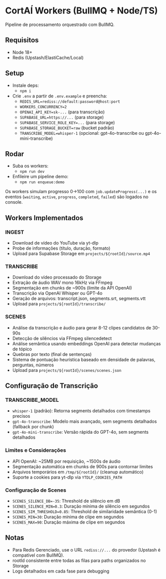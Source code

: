 # CortAÍ Workers (BullMQ + Node/TS)

Pipeline de processamento orquestrado com BullMQ.

## Requisitos
- Node 18+
- Redis (Upstash/ElastiCache/Local)

## Setup
- Instale deps:
  - `npm i`
- Crie `.env` a partir de `.env.example` e preencha:
  - `REDIS_URL=rediss://default:password@host:port`
  - `WORKERS_CONCURRENCY=2`
  - `OPENAI_API_KEY=sk-...` (para transcrição)
  - `SUPABASE_URL=https://...` (para storage)
  - `SUPABASE_SERVICE_ROLE_KEY=...` (para storage)
  - `SUPABASE_STORAGE_BUCKET=raw` (bucket padrão)
  - `TRANSCRIBE_MODEL=whisper-1` (opcional: gpt-4o-transcribe ou gpt-4o-mini-transcribe)

## Rodar
- Suba os workers:
  - `npm run dev`
- Enfileire um pipeline demo:
  - `npm run enqueue:demo`

Os workers simulam progresso 0→100 com `job.updateProgress(...)` e os eventos (`waiting`, `active`, `progress`, `completed`, `failed`) são logados no console.

## Workers Implementados

### INGEST
- Download de vídeo do YouTube via yt-dlp
- Probe de informações (título, duração, formato)
- Upload para Supabase Storage em `projects/${rootId}/source.mp4`

### TRANSCRIBE
- Download do vídeo processado do Storage
- Extração de áudio WAV mono 16kHz via FFmpeg
- Segmentação em chunks de ~900s (limite da API OpenAI)
- Transcrição via OpenAI Whisper ou GPT-4o
- Geração de arquivos: transcript.json, segments.srt, segments.vtt
- Upload para `projects/${rootId}/transcribe/`

### SCENES
- Análise da transcrição e áudio para gerar 8-12 clipes candidatos de 30-90s
- Detecção de silêncios via FFmpeg silencedetect
- Análise semântica usando embeddings OpenAI para detectar mudanças de tópico
- Quebras por texto (final de sentenças)
- Sistema de pontuação heurística baseado em densidade de palavras, perguntas, números
- Upload para `projects/${rootId}/scenes/scenes.json`

## Configuração de Transcrição

### TRANSCRIBE_MODEL
- `whisper-1` (padrão): Retorna segments detalhados com timestamps precisos
- `gpt-4o-transcribe`: Modelo mais avançado, sem segments detalhados (fallback por chunk)
- `gpt-4o-mini-transcribe`: Versão rápida do GPT-4o, sem segments detalhados

### Limites e Considerações
- API OpenAI: ~25MB por requisição, ~1500s de áudio
- Segmentação automática em chunks de 900s para contornar limites
- Arquivos temporários em `/tmp/${rootId}/` (cleanup automático)
- Suporte a cookies para yt-dlp via `YTDLP_COOKIES_PATH`

### Configuração de Scenes
- `SCENES_SILENCE_DB=-35`: Threshold de silêncio em dB
- `SCENES_SILENCE_MIN=0.3`: Duração mínima de silêncio em segundos
- `SCENES_SIM_THRESHOLD=0.85`: Threshold de similaridade semântica (0-1)
- `SCENES_MIN=30`: Duração mínima de clipe em segundos
- `SCENES_MAX=90`: Duração máxima de clipe em segundos

## Notas
- Para Redis Gerenciado, use o URL `rediss://...` do provedor (Upstash é compatível com BullMQ).
- rootId consistente entre todas as filas para paths organizados no Storage
- Logs detalhados em cada fase para debugging
